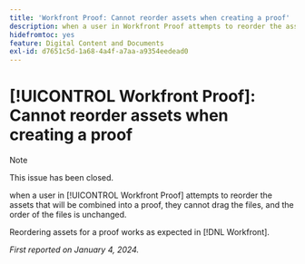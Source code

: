 ```yaml
---
title: 'Workfront Proof: Cannot reorder assets when creating a proof'
description: when a user in Workfront Proof attempts to reorder the assets that will be combined into a proof, they cannot drag the files, and the order of the files is unchanged.
hidefromtoc: yes
feature: Digital Content and Documents
exl-id: d7651c5d-1a68-4a4f-a7aa-a9354eedead0
---
```

# [!UICONTROL Workfront Proof]: Cannot reorder assets when creating a proof

>[!NOTE]
>
>This issue has been closed.

when a user in [!UICONTROL Workfront Proof] attempts to reorder the assets that will be combined into a proof, they cannot drag the files, and the order of the files is unchanged.

Reordering assets for a proof works as expected in [!DNL Workfront].

_First reported on January 4, 2024._
